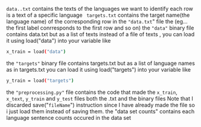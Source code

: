 ```data..txt``` contains the texts of the languages we want to identify each row is a text of a specific language
``` targets.txt``` contains the target name(the language name) of the corresponding row in the ```"data.txt```" file the (eg... the first label conrresponds to the first row and so on)
the ```"data"``` binary file contains data.txt but as a list of texts instead of a file of texts , you can load it using load("data") into  your variable like
```sh
x_train = load("data")
```
the ```"targets"```  binary file contains targets.txt but as a list of language names as in targets.txt you can load it using load("targets") into your variable like
```sh
y_train = load("targets")
```
the ```"preprocessing.py"``` file contains the code that made the ```x_train```, ```x_text```, ```y_train``` and ```y_test``` files both the .txt and the binary files Note that I discarded save("```fileName```") instruction since I have already made the file so i just load them instead of saving them. the "data set counts" contains each language sentence counts occured in the data set



